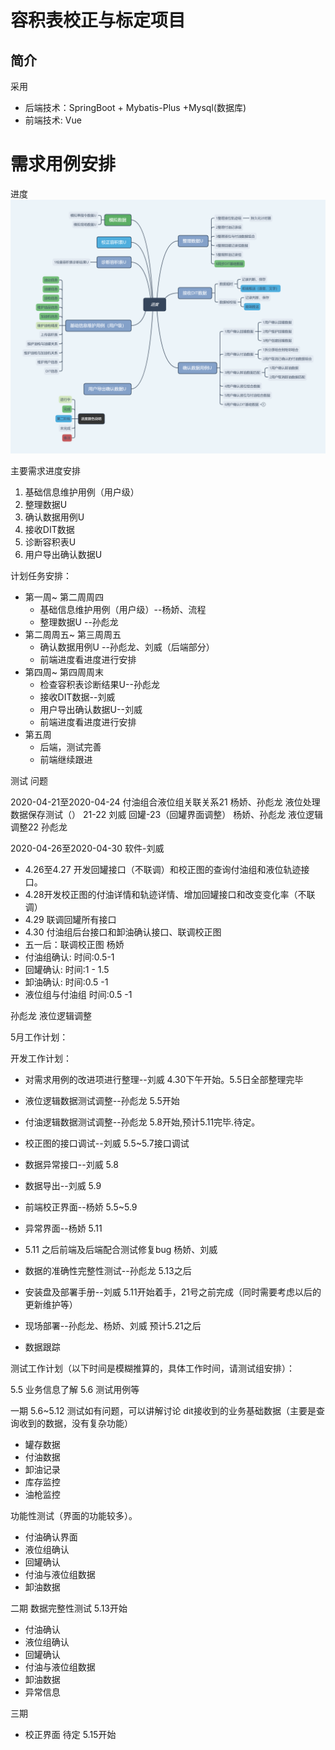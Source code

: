 # 容积表校正与标定项目
## 简介
采用  
- 后端技术：SpringBoot + Mybatis-Plus +Mysql(数据库)
- 前端技术: Vue



# 需求用例安排

进度
![](./doc/进度.png)

主要需求进度安排
1. 基础信息维护用例（用户级）
2. 整理数据U
3. 确认数据用例U
4. 接收DIT数据
5. 诊断容积表U
6. 用户导出确认数据U

计划任务安排：
- 第一周~ 第二周周四
    - 基础信息维护用例（用户级）--杨娇、流程
    - 整理数据U --孙彪龙
- 第二周周五~ 第三周周五
    - 确认数据用例U --孙彪龙、刘威（后端部分）
    - 前端进度看进度进行安排 
- 第四周~ 第四周周末
    - 检查容积表诊断结果U--孙彪龙
    - 接收DIT数据--刘威
    - 用户导出确认数据U--刘威
    - 前端进度看进度进行安排 
- 第五周
    - 后端，测试完善
    - 前端继续跟进

测试 问题

2020-04-21至2020-04-24
付油组合液位组关联关系21 杨娇、孙彪龙
液位处理数据保存测试（） 21-22 刘威
回罐-23（回罐界面调整） 杨娇、孙彪龙
液位逻辑调整22 孙彪龙

2020-04-26至2020-04-30
软件-刘威 
- 4.26至4.27 开发回罐接口（不联调）和校正图的查询付油组和液位轨迹接口。
- 4.28开发校正图的付油详情和轨迹详情、增加回罐接口和改变变化率（不联调）
- 4.29 联调回罐所有接口
- 4.30 付油组后台接口和卸油确认接口、联调校正图
- 五一后：联调校正图
杨娇
- 付油组确认:   时间:0.5-1 
- 回罐确认:  时间:1 - 1.5 
- 卸油确认:   时间:0.5 -1 
- 液位组与付油组  时间:0.5 -1 

孙彪龙
液位逻辑调整

5月工作计划：

开发工作计划：
- 对需求用例的改进项进行整理--刘威 4.30下午开始。5.5日全部整理完毕
- 液位逻辑数据测试调整--孙彪龙 5.5开始 
- 付油逻辑数据测试调整--孙彪龙 5.8开始,预计5.11完毕.待定。
- 校正图的接口调试--刘威 5.5~5.7接口调试
- 数据异常接口--刘威 5.8
- 数据导出--刘威 5.9
- 前端校正界面--杨娇 5.5~5.9
- 异常界面--杨娇 5.11
- 5.11 之后前端及后端配合测试修复bug  杨娇、刘威
- 数据的准确性完整性测试--孙彪龙 5.13之后 

- 安装盘及部署手册--刘威 5.11开始着手，21号之前完成（同时需要考虑以后的更新维护等）
- 现场部署--孙彪龙、杨娇、刘威 预计5.21之后
- 数据跟踪 

测试工作计划（以下时间是模糊推算的，具体工作时间，请测试组安排）：

5.5 业务信息了解
5.6 测试用例等

一期 5.6~5.12 
测试如有问题，可以讲解讨论
dit接收到的业务基础数据（主要是查询收到的数据，没有复杂功能）
- 罐存数据
- 付油数据
- 卸油记录
- 库存监控
- 油枪监控

功能性测试（界面的功能较多）。
- 付油确认界面
- 液位组确认
- 回罐确认
- 付油与液位组数据
- 卸油数据


二期
数据完整性测试 5.13开始
- 付油确认
- 液位组确认
- 回罐确认
- 付油与液位组数据
- 卸油数据
- 异常信息

三期
- 校正界面 待定 5.15开始
